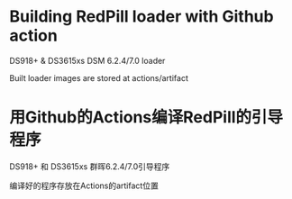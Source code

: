 # Building RedPill loader with Github action

DS918+ & DS3615xs DSM 6.2.4/7.0 loader

Built loader images are stored at actions/artifact


# 用Github的Actions编译RedPill的引导程序

DS918+ 和 DS3615xs 群晖6.2.4/7.0引导程序

编译好的程序存放在Actions的artifact位置
